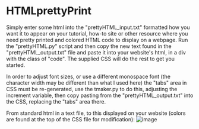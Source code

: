 # HTMLprettyPrint

Simply enter some html into the "prettyHTML_input.txt" formatted how you want it to appear on your tutorial, how-to site or other resource where you need pretty printed and colored HTML code to display on a webpage. Run the "prettyHTML.py" script and then copy the new text found in the "prettyHTML_output.txt" file and paste it into your website's html, in a div with the class of "code". The supplied CSS will do the rest to get you started.

In order to adjust font sizes, or use a different monospace font (the character width may be different than what I used here) the "tabs" area in CSS must be re-generated, use the tmaker.py to do this, adjusting the increment variable, then copy pasting from the "prettyHTML_output.txt" into the CSS, replacing the "tabs" area there.

From standard html in a text file, to this displayed on your website (colors are found at the top of the CSS file for modification):
![image](https://user-images.githubusercontent.com/91503026/135206677-ddc9dbcb-5abc-44c9-950d-792f5f41ee2a.png)


